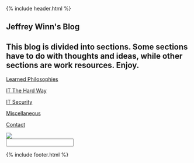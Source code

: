 {% include header.html %}

## Jeffrey Winn's Blog

## This blog is divided into sections. Some sections have to do with thoughts and ideas, while other sections are work resources.  Enjoy.

[Learned Philosophies](learned-philosophies.md)

[IT The Hard Way](it-the-hard-way.md)

[IT Security](it-security.md)

[Miscellaneous](miscellaneous.md)

[Contact](contact.md)

<form action="{{ page.url | relative_url }}">
  <div class="tipue_search_left"><img src="{{ "/assets/tipuesearch/search.png" | relative_url }}" class="tipue_search_icon"></div>
  <div class="tipue_search_right"><input type="text" name="q" id="tipue_search_input" pattern=".{3,}" title="At least 3 characters" required></div>
  <div style="clear: both;"></div>
</form>

<div id="tipue_search_content"></div>

<script>
$(document).ready(function() {
  $('#tipue_search_input').tipuesearch();
});
</script>

{% include footer.html %}
